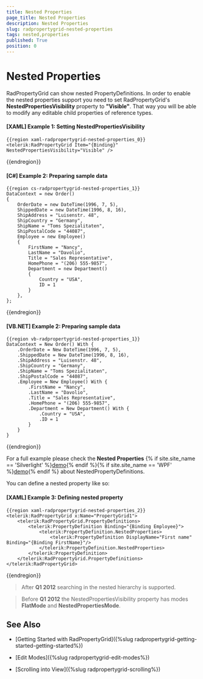 ```yaml
---
title: Nested Properties
page_title: Nested Properties
description: Nested Properties
slug: radpropertygrid-nested-properties
tags: nested,properties
published: True
position: 0
---
```


# Nested Properties

RadPropertyGrid can show nested PropertyDefinitions. In order to enable the nested properties support you need to set RadPropertyGrid's __NestedPropertiesVisibility__ property to __"Visible"__. That way you will be able to modify any editable child properties of reference types.

#### __[XAML] Example 1: Setting NestedPropertiesVisibility__

	{{region xaml-radpropertygrid-nested-properties_0}}
	<telerik:RadPropertyGrid Item="{Binding}" NestedPropertiesVisibility="Visible" />
{{endregion}}

#### __[C#] Example 2: Preparing sample data__

	{{region cs-radpropertygrid-nested-properties_1}}
	DataContext = new Order()
	{
	    OrderDate = new DateTime(1996, 7, 5),
	    ShippedDate = new DateTime(1996, 8, 16),
	    ShipAddress = "Luisenstr. 48",
	    ShipCountry = "Germany",
	    ShipName = "Toms Spezialitaten",
	    ShipPostalCode = "44087",
	    Employee = new Employee()
	    {
	        FirstName = "Nancy",
	        LastName = "Davolio",
	        Title = "Sales Representative",
	        HomePhone = "(206) 555-9857",
	        Department = new Department()
	        {
	            Country = "USA",
	            ID = 1
	        }
	    },
	};
{{endregion}}

#### __[VB.NET] Example 2: Preparing sample data__

	{{region vb-radpropertygrid-nested-properties_1}}
	DataContext = New Order() With {
	    .OrderDate = New DateTime(1996, 7, 5),
	    .ShippedDate = New DateTime(1996, 8, 16),
	    .ShipAddress = "Luisenstr. 48",
	    .ShipCountry = "Germany",
	    .ShipName = "Toms Spezialitaten",
	    .ShipPostalCode = "44087",
	    .Employee = New Employee() With {
	        .FirstName = "Nancy",
	        .LastName = "Davolio",
	        .Title = "Sales Representative",
	        .HomePhone = "(206) 555-9857",
	        .Department = New Department() With {
	            .Country = "USA",
	            .ID = 1
	        }
	    }
	}
{{endregion}}

For a full example please check the __Nested Properties__  {% if site.site_name == 'Silverlight' %}[demo](https://demos.telerik.com/silverlight/#PropertyGrid/NestedPropertyDefinitions){% endif %}{% if site.site_name == 'WPF' %}[demo](https://demos.telerik.com/wpf/#PropertyGrid/NestedPropertyDefinitions){% endif %} about NestedPropertyDefinitions.

You can define a nested property like so:

#### __[XAML] Example 3: Defining nested property__

	{{region xaml-radpropertygrid-nested-properties_2}}
	<telerik:RadPropertyGrid x:Name="PropertyGrid1">
	    <telerik:RadPropertyGrid.PropertyDefinitions>
	        <telerik:PropertyDefinition Binding="{Binding Employee}">
	            <telerik:PropertyDefinition.NestedProperties>
	                <telerik:PropertyDefinition DisplayName="First name" Binding="{Binding FirstName}"/>
	            </telerik:PropertyDefinition.NestedProperties>
	        </telerik:PropertyDefinition>
	    </telerik:RadPropertyGrid.PropertyDefinitions>
	</telerik:RadPropertyGrid>
{{endregion}}

>After __Q1 2012__ searching in the nested hierarchy is supported.

>Before __Q1 2012__ the NestedPropertiesVisibility property has modes __FlatMode__ and __NestedPropertiesMode__.

## See Also

 * [Getting Started with RadPropertyGrid]({%slug radpropertygrid-getting-started-getting-started%})

 * [Edit Modes]({%slug radpropertygrid-edit-modes%})

 * [Scrolling into View]({%slug radpropertygrid-scrolling%})
